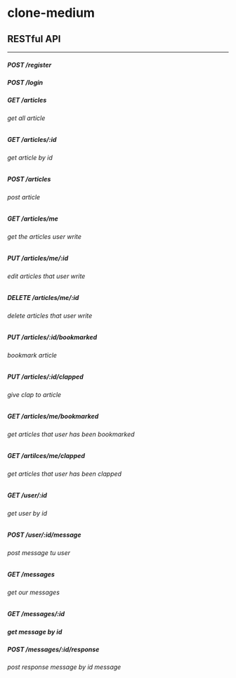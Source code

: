 # clone-medium

## RESTful API
---

##### POST /register

##### POST /login

##### GET /articles
###### get all article

##### GET /articles/:id
###### get article by id

##### POST /articles
###### post article

##### GET /articles/me
###### get the articles user write

##### PUT /articles/me/:id
###### edit articles that user write

##### DELETE /articles/me/:id
###### delete articles that user write

##### PUT /articles/:id/bookmarked
###### bookmark article

##### PUT /articles/:id/clapped
###### give clap to article

##### GET /articles/me/bookmarked
###### get articles that user has been bookmarked

##### GET /artilces/me/clapped
###### get articles that user has been clapped

##### GET /user/:id
###### get user by id

##### POST /user/:id/message
###### post message tu user

##### GET /messages
###### get our messages

##### GET /messages/:id
##### get message by id

##### POST /messages/:id/response
###### post response message by id message
